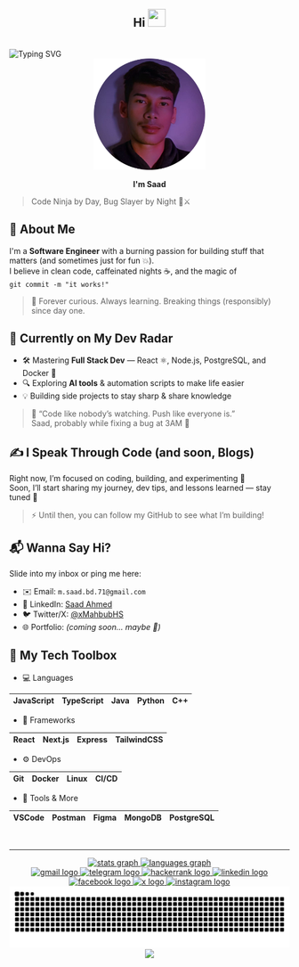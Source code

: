 <br>
<h2 align="center">Hi <img src="https://media.tenor.com/0CpFOKGVaeMAAAAi/hand-waving-hand.gif" height="32" width="32"/></h2><br>
<img src="https://readme-typing-svg.demolab.com?font=Fira+Code&size=17&duration=3000&pause=1000&color=4E83BC&center=true&vCenter=true&random=true&width=450&separator=%3C&lines=console.log(%22I'm+Saad%22);%3CIf+it+works%2C+don%E2%80%99t+touch+it+%F0%9F%98%B6%E2%80%8D%F0%9F%8C%AB%EF%B8%8F%3CTyping+%3D%3D%3D+thinking+%F0%9F%A4%94%E2%8C%A8%EF%B8%8F%3CBuilding+logic.+Breaking+assumptions.+%F0%9F%A7%A0%F0%9F%92%A5%3CKeyboard%3A+my+weapon+of+choice+%F0%9F%8E%AF%E2%8C%A8%EF%B8%8F%3CBinary+blood%2C+logic+soul+%F0%9F%A7%AC%F0%9F%92%A1%3CZeros+and+ones%2C+but+always+original+%F0%9F%94%A5%3CClean+code%2C+dirty+mind+%F0%9F%98%8F%F0%9F%A7%BC%3CCurrently+debugging+my+life...+%F0%9F%91%A8%E2%80%8D%F0%9F%92%BB%3C%F0%9F%90%9E+Bug+Killer+%E2%80%93+sometimes+it+destroys+me+%F0%9F%92%80%F0%9F%90%9B" alt="Typing SVG" />
<br clear="both">

<div align="center">
  <img height="200" src="https://raw.githubusercontent.com/MahbubHS/MahbubHS/refs/heads/main/thumb-modified.png"/>
</div>
<div align="center">
  
  **I'm Saad**
</div>

> Code Ninja by Day, Bug Slayer by Night 🐛⚔️

## 🚀 About Me
I'm a **Software Engineer** with a burning passion for building stuff that matters (and sometimes just for fun 💥).  
I believe in clean code, caffeinated nights ☕, and the magic of <br>
`git commit -m "it works!"`

> 🧠 Forever curious. Always learning. Breaking things (responsibly) since day one.

## 🌱 Currently on My Dev Radar
- 🛠️ Mastering **Full Stack Dev** — React ⚛️, Node.js, PostgreSQL, and Docker 🐳  
- 🔍 Exploring **AI tools** & automation scripts to make life easier  
- 💡 Building side projects to stay sharp & share knowledge
  
> 💬 “Code like nobody’s watching. Push like everyone is.”<br>Saad, probably while fixing a bug at 3AM 🫠

## ✍️ I Speak Through Code (and soon, Blogs)
Right now, I’m focused on coding, building, and experimenting 🧪  
Soon, I’ll start sharing my journey, dev tips, and lessons learned — stay tuned 👀

> ⚡ Until then, you can follow my GitHub to see what I’m building!

## 📬 Wanna Say Hi?
Slide into my inbox or ping me here:
- ✉️ Email: `m.saad.bd.71@gmail.com`
- 🧠 LinkedIn: [Saad Ahmed](https://linkedin.com/in/xMahbubHS)
- 🐦 Twitter/X: [@xMahbubHS](https://twitter.com/xMahbubHS)
- 🌐 Portfolio: *(coming soon... maybe 👀)*

## 🔧 My Tech Toolbox

- 💻 Languages

| JavaScript | TypeScript | Java | Python | C++ |
|------------|------------|------|--------|-----|

- 🧰 Frameworks
  
| React | Next.js | Express | TailwindCSS |
|--------|---------|---------|--------------|

- ⚙️ DevOps

| Git | Docker | Linux | CI/CD |
|-----|--------|--------|--------|

- 🧠 Tools & More
  
| VSCode | Postman | Figma | MongoDB | PostgreSQL |
|--------|---------|--------|---------|--------------|

<br clear="both">

---

<div align="center">
  <a href="#">
  <img src="https://github-readme-stats.vercel.app/api?username=MahbubHS&theme=github_dark&hide_border=true&show_icons=true&include_all_commits=true" height="150" alt="stats graph"  />
  </a><a href="#">
  <img src="https://github-readme-stats.vercel.app/api/top-langs/?username=MahbubHS&hide_border=true&include_all_commits=true&layout=compact&card_width=320&langs_count=5&theme=github_dark" height="150" alt="languages graph"  /></a>
</div>

<div align="center">
  <a href="mailto:m.saad.bd.71@gmail.com" target="_blank">
    <img src="https://img.shields.io/badge/Gmail-D14836?logo=gmail&logoColor=white" height="" alt="gmail logo"  />
  </a>
  <a href="https://t.me/Saadahmed10x" target="_blank">
    <img src="https://img.shields.io/static/v1?message=Telegram&logo=telegram&label=&color=2CA5E0&logoColor=white&labelColor=&style=flat" height="" alt="telegram logo"  />
  </a>
  <a href="https://www.hackerrank.com/profile/m_saad_bd_71" target="_blank">
    <img src="https://img.shields.io/static/v1?message=HackerRank&logo=hackerrank&label=&color=2EC866&logoColor=white&labelColor=&style=flat" height="" alt="hackerrank logo"  />
  </a>
  <a href="https://www.linkedin.com/in/xMahbubHS" target="_blank">
    <img src="https://img.shields.io/badge/Linkedin-%230077B5.svg?logo=linkedin&logoColor=white" height="" alt="linkedin logo"  />
  </a>
  <a href="https://www.facebook.com/xMahbubHS" target="_blank">
    <img src="https://img.shields.io/badge/Facebook-%231877F2.svg?logo=Facebook&logoColor=white" height="" alt="facebook logo"  />
  </a>
  <a href="https://x.com/xMahbubHS" target="_blank">
    <img src="https://img.shields.io/badge/X-%23000000.svg?logo=X&logoColor=white" height="" alt="x logo"  />
  </a>
  <a href="https://www.instagram.com/xMahbubHS" target="_blank">
    <img src="https://img.shields.io/static/v1?message=Instagram&logo=instagram&label=&color=E4405F&logoColor=white&labelColor=&style=flat" height="" alt="instagram logo"  />
  </a>

<br clear="both">
<a href="#">
<img src="https://raw.githubusercontent.com/MahbubHS/MahbubHS/output/snake.svg" alt="Snake animation" /></a>

<br clear="both">

<div align="center">
  <img src="https://visitor-badge.laobi.icu/badge?page_id=MahbubHS.MahbubHS&right_color=coral" />
</div>
